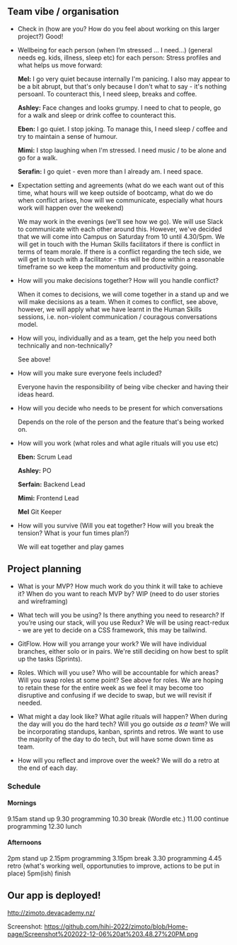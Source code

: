 ## Team vibe / organisation

- Check in (how are you? How do you feel about working on this larger project?)
  Good!

- Wellbeing for each person (when I’m stressed ... I need...) (general needs eg. kids, illness, sleep etc) for each person:
  Stress profiles and what helps us move forward:

  **Mel:** I go very quiet because internally I'm panicing. I also may appear to be a bit abrupt, but that's only because I don't what to say - it's nothing persoanl. To counteract this, I need sleep, breaks and coffee.
  
  **Ashley:** Face changes and looks grumpy. I need to chat to people, go for a walk and sleep or drink coffee to counteract this. 
  
  **Eben:** I go quiet. I stop joking. To manage this, I need sleep / coffee and try to maintain a sense of humour. 
  
  **Mimi:** I stop laughing when I'm stressed. I need music / to be alone and go for a walk.
  
  **Serafin:** I go quiet - even more than I already am. I need space.

- Expectation setting and agreements (what do we each want out of this time, what hours will we keep outside of bootcamp, what do we do when conflict arises, how will we communicate, especially what hours work will happen over the weekend)

  We may work in the evenings (we'll see how we go). We will use Slack to communicate with each other around this. However, we've decided that we will come into Campus on Saturday from 10 until 4.30/5pm. We will get in touch with the Human Skills facilitators if there is conflict in terms of team morale. If there is a conflict regarding the tech side, we will get in touch with a facilitator - this will be done within a reasonable timeframe so we keep the momentum and productivity going.

- How will you make decisions together? How will you handle conflict?

  When it comes to decisions, we will come together in a stand up and we will make decisions as a team. When it comes to conflict, see above, however, we will apply what we have learnt in the Human Skills sessions, i.e. non-violent communication / couragous conversations model.

- How will you, individually and as a team, get the help you need both technically and non-technically?

  See above!

- How will you make sure everyone feels included?
  
  Everyone havin the responsibility of being vibe checker and having their ideas heard.

- How will you decide who needs to be present for which conversations
  
  Depends on the role of the person and the feature that's being worked on.

- How will you work (what roles and what agile rituals will you use etc)

  **Eben:** Scrum Lead
  
  **Ashley:** PO
  
  **Serfain:** Backend Lead
  
  **Mimi:** Frontend Lead
  
  **Mel** Git Keeper

- How will you survive (Will you eat together? How will you break the tension? What is your fun times plan?)
  
  We will eat together and play games

## Project planning

- What is your MVP? How much work do you think it will take to achieve it? When do you want to reach MVP by?
  WIP (need to do user stories and wireframing)
  
- What tech will you be using? Is there anything you need to research? If you’re using our stack, will you use Redux?
  We will be using react-redux - we are yet to decide on a CSS framework, this may be tailwind.
  
- GitFlow. How will you arrange your work?
  We will have individual branches, either solo or in pairs. We're still deciding on how best to split up the tasks (Sprints).
  
- Roles. Which will you use? Who will be accountable for which areas? Will you swap roles at some point?
  See above for roles. We are hoping to retain these for the entire week as we feel it may become too disruptive and confusing if we decide to swap, but we will revisit if needed.
  
- What might a day look like? What agile rituals will happen? When during the day will you do the hard tech? Will you go outside _as a team_?
  We will be incorporating standups, kanban, sprints and retros. We want to use the majority of the day to do tech, but will have some down time as team.
  
- How will you reflect and improve over the week?
  We will do a retro at the end of each day.
  
### Schedule

#### Mornings
9.15am stand up
9.30 programming
10.30 break (Wordle etc.)
11.00 continue programming
12.30 lunch

#### Afternoons
2pm stand up
2.15pm programming
3.15pm break
3.30 programming
4.45 retro (what's working well, opportunuties to improve, actions to be put in place)
5pm(ish) finish

## Our app is deployed!
http://zimoto.devacademy.nz/
  
  Screenshot: https://github.com/hihi-2022/zimoto/blob/Home-page/Screenshot%202022-12-06%20at%203.48.27%20PM.png

